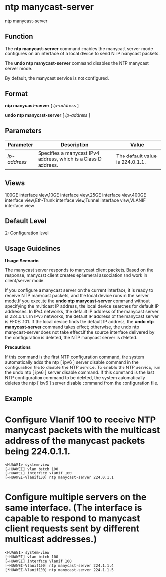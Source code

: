 ntp manycast-server
===================

ntp manycast-server

Function
--------

The **ntp manycast-server** command enables the manycast server mode configures on an interface of a local device to send NTP manycast packets.

The **undo ntp manycast-server** command disables the NTP manycast server mode.

By default, the manycast service is not configured.



Format
------

**ntp manycast-server** [ *ip-address* ]

**undo ntp manycast-server** [ *ip-address* ]



Parameters
----------

| Parameter | Description | Value |
| --- | --- | --- |
| *ip-address* | Specifies a manycast IPv4 address, which is a Class D address. | The default value is 224.0.1.1. |




Views
-----

100GE interface view,10GE interface view,25GE interface view,400GE interface view,Eth-Trunk interface view,Tunnel interface view,VLANIF interface view



Default Level
-------------

2: Configuration level



Usage Guidelines
----------------

**Usage Scenario**

The manycast server responds to manycast client packets. Based on the response, manycast client creates ephemeral association and work in client/server mode.

If you configure a manycast server on the current interface, it is ready to receive NTP manycast packets, and the local device runs in the server mode.If you execute the
**undo ntp manycast-server** command without specifying the multicast IP address, the local device searches for default IP addresses. In IPv4 networks, the default IP address of the manycast server is 224.0.1.1. In IPv6 networks, the default IP address of the manycast server is FF0E::101. If the local device finds the default IP address, the
**undo ntp manycast-server** command takes effect; otherwise, the undo ntp manycast-server does not take effect.If the source interface delivered by the configuration is deleted, the NTP manycast server is deleted.

**Precautions**

If this command is the first NTP configuration command, the system automatically adds the ntp [ ipv6 ] server disable command in the configuration file to disable the NTP service. To enable the NTP service, run the undo ntp [ ipv6 ] server disable command. If this command is the last NTP configuration command to be deleted, the system automatically deletes the ntp [ ipv6 ] server disable command from the configuration file.



Example
-------

# Configure Vlanif 100 to receive NTP manycast packets with the multicast address of the manycast packets being 224.0.1.1.
```
<HUAWEI> system-view
[~HUAWEI] vlan batch 100
[~HUAWEI] interface Vlanif 100
[~HUAWEI-Vlanif100] ntp manycast-server 224.0.1.1

```

# Configure multiple servers on the same interface. (The interface is capable to respond to manycast client requests sent by different multicast addresses.)
```
<HUAWEI> system-view
[~HUAWEI] vlan batch 100
[~HUAWEI] interface Vlanif 100
[~HUAWEI-Vlanif100] ntp manycast-server 224.1.1.4
[*HUAWEI-Vlanif100] ntp manycast-server 224.1.1.5

```